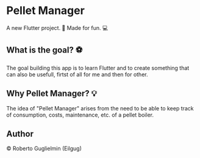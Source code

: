 # Pellet Manager
A new Flutter project. 🚀
Made for fun. 💻

## What is the goal? ⚽
The goal building this app is to learn Flutter and to create something that can also be usefull, firtst of all for me and then for other.

## Why Pellet Manager? 💡
The idea of ​​"Pellet Manager" arises from the need to be able to keep track of consumption, costs, maintenance, etc. of a pellet boiler.


## Author
© Roberto Guglielmin (Eilgug) 

